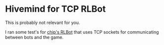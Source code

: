 # Hivemind for TCP RLBot

This is probably not relevant for you.

I ran some test's for [chip's RLBot](https://github.com/samuelpmish/RLBot) that uses TCP sockets for communicating between bots and the game.